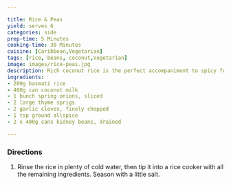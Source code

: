 ```yaml
---

title: Rice & Peas
yield: serves 6
categories: side
prep-time: 5 Minutes
cooking-time: 30 Minutes
cuisine: [Caribbean,Vegetarian]
tags: [rice, beans, coconut,Vegetarian]
image: images/rice-peas.jpg
description: Rich coconut rice is the perfect accompaniment to spicy food.
ingredients:
- 200g basmati rice
- 400g can coconut milk
- 1 bunch spring onions, sliced
- 2 large thyme sprigs
- 2 garlic cloves, finely chopped
- 1 tsp ground allspice
- 2 x 400g cans kidney beans, drained

---
```


### Directions

1. Rinse the rice in plenty of cold water, then tip it into a rice cooker with all the remaining ingredients. Season with a little salt.
